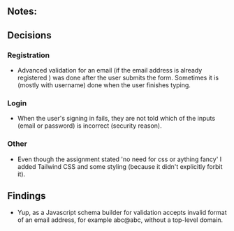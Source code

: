 ## Notes:

## Decisions

### Registration
- Advanced validation for an email (if the email address is already registered ) was done after the user submits the form. Sometimes it is (mostly with username) done when the user finishes typing.

### Login
- When the user's signing in fails, they are not told which of the inputs (email or password) is incorrect (security reason). 

### Other
- Even though the assignment stated 'no need for css or aything fancy' I added Tailwind CSS and some styling (because it didn't explicitly forbit it). 

## Findings
- Yup, as a Javascript schema builder for validation accepts invalid format of an email address, for example abc@abc, without a top-level domain.